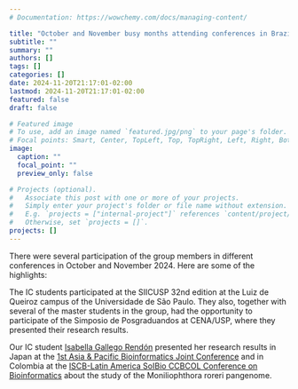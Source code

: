 ```yaml
---
# Documentation: https://wowchemy.com/docs/managing-content/

title: "October and November busy months attending conferences in Brazil and abroad"
subtitle: ""
summary: ""
authors: []
tags: []
categories: []
date: 2024-11-20T21:17:01-02:00
lastmod: 2024-11-20T21:17:01-02:00
featured: false
draft: false

# Featured image
# To use, add an image named `featured.jpg/png` to your page's folder.
# Focal points: Smart, Center, TopLeft, Top, TopRight, Left, Right, BottomLeft, Bottom, BottomRight.
image:
  caption: ""
  focal_point: ""
  preview_only: false

# Projects (optional).
#   Associate this post with one or more of your projects.
#   Simply enter your project's folder or file name without extension.
#   E.g. `projects = ["internal-project"]` references `content/project/deep-learning/index.md`.
#   Otherwise, set `projects = []`.
projects: []
---
```


There were several participation of the group members in different conferences in October and November 2024. Here are some of the highlights:

The IC students participated at the SIICUSP 32nd edition at the Luiz de Queiroz campus of the Universidade de São Paulo. They also, together with several of the master students in the group, had the opportunity to participate of the Simposio de Posgraduandos at CENA/USP, where they presented their research results.

Our IC student [Isabella Gallego Rendón](/author/isabella-gallego-rendon/) presented her research results in Japan at the [1st Asia & Pacific Bioinformatics Joint Conference](https://apbjc.asia/) and in Colombia at the [ISCB-Latin America SoIBio CCBCOL Conference on Bioinformatics](https://www.iscb.org/latam2024/home) about the study of the Moniliophthora roreri pangenome.
